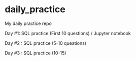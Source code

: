 # daily_practice
My daily practice repo

Day #1: SQL practice (First 10 questions) / Jupyter notebook

Day #2 : SQL practice (5-10 queations)

Day #3 : SQL practice (10-15)
